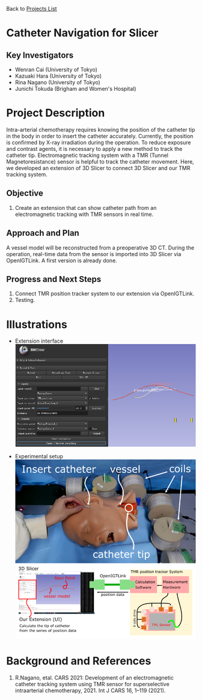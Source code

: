 Back to [Projects List](../../README.md#ProjectsList)

# Catheter Navigation for Slicer

## Key Investigators

- Wenran Cai (University of Tokyo)
- Kazuaki Hara (University of Tokyo)
- Rina Nagano (University of Tokyo)
- Junichi Tokuda (Brigham and Women's Hospital)

# Project Description

<!-- Add a short paragraph describing the project. -->

Intra-arterial chemotherapy requires knowing the position of the catheter tip in the body in order to insert the catheter accurately. Currently, the position is confirmed by X-ray irradiation during the operation. To reduce exposure and contrast agents, it is necessary to apply a new method to track the catheter tip. Electromagnetic tracking system with a TMR (Tunnel Magnetoresistance) sensor is helpful to track the catheter movement. Here, we developed an extension of 3D Slicer to connect 3D Slicer and our TMR tracking system.

## Objective

<!-- Describe here WHAT you would like to achieve (what you will have as end result). -->

1. Create an extension that can show catheter path from an electromagnetic tracking with TMR sensors in real time.

## Approach and Plan

<!-- Describe here HOW you would like to achieve the objectives stated above. -->

A vessel model will be reconstructed from a preoperative 3D CT. During the operation, real-time data from the sensor is imported into 3D Slicer via OpenIGTLink. A first version is already done.

## Progress and Next Steps

<!-- Update this section as you make progress, describing of what you have ACTUALLY DONE. If there are specific steps that you could not complete then you can describe them here, too. -->

1. Connect TMR position tracker system to our extension via OpenIGTLink.
2. Testing.

# Illustrations

<!-- Add pictures and links to videos that demonstrate what has been accomplished.
![Description of picture](Example2.jpg)
![Some more images](Example2.jpg)
-->
- Extension interface
![Extension interface](catheternavigation.png)

- Experimental setup
![Experimental setup](img1.png)
![Experimental setup](img2.png)

# Background and References

<!-- If you developed any software, include link to the source code repository. If possible, also add links to sample data, and to any relevant publications. -->

1. R.Nagano, etal. CARS 2021: Development of an electromagnetic catheter tracking system using TMR sensor for superselective intraarterial chemotherapy, 2021. Int J CARS 16, 1–119 (2021).
